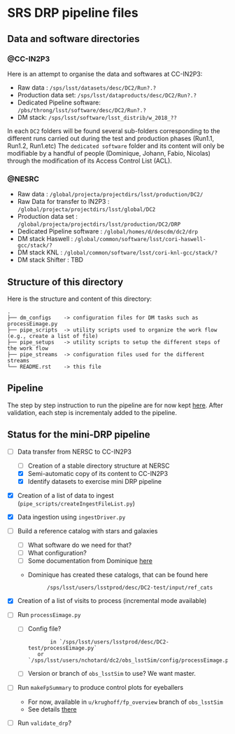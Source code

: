 # SRS DRP pipeline files

## Data and software directories

### @CC-IN2P3

Here is an attempt to organise the data and softwares at CC-IN2P3:

- Raw data : `/sps/lsst/datasets/desc/DC2/Run?.?`
- Production data set: `/sps/lsst/dataproducts/desc/DC2/Run?.?`
- Dedicated Pipeline software: `/pbs/throng/lsst/software/desc/DC2/Run?.?`
- DM stack: `/sps/lsst/software/lsst_distrib/w_2018_??`

In each `DC2` folders will be found several sub-folders corresponding
to the different runs carried out during the test and production
phases (Run1.1, Run1.2, Run1.etc) The `dedicated software` folder and
its content will only be modifiable by a handful of people (Dominique,
Johann, Fabio, Nicolas) through the modification of its Access Control
List (ACL).

### @NESRC

- Raw data : `/global/projecta/projectdirs/lsst/production/DC2/`
- Raw Data for transfer to IN2P3 : `/global/projecta/projectdirs/lsst/global/DC2`
- Production data set : `/global/projecta/projectdirs/lsst/production/DC2/DRP`
- Dedicated Pipeline software : `/global/homes/d/descdm/dc2/drp`
- DM stack Haswell : `/global/common/software/lsst/cori-haswell-gcc/stack/?`
- DM stack KNL : `/global/common/software/lsst/cori-knl-gcc/stack/?`
- DM stack Shifter : TBD

## Structure of this directory

Here is the structure and content of this directory:

    .
    ├── dm_configs    -> configuration files for DM tasks such as processEimage.py
    ├── pipe_scripts  -> utility scripts used to organize the work flow (e.g., create a list of file) 
    ├── pipe_setups   -> utility scripts to setup the different steps of the work flow
    ├── pipe_streams  -> configuration files used for the different streams
    └── README.rst    -> this file


## Pipeline

The step by step instruction to run the pipeline are for now kept
[here](https://github.com/LSSTDESC/ImageProcessingPipelines/wiki/Step-by-step-instructions-for-initial-cross-check-of-DM-DC2). After
validation, each step is incrementaly added to the pipeline.

## Status for the mini-DRP pipeline

- [ ] Data transfer from NERSC to CC-IN2P3
  - [ ] Creation of a stable directory structure at NERSC
  - [x] Semi-automatic copy of its content to CC-IN2P3
  - [x] Identify datasets to exercise mini DRP pipeline
- [x] Creation of a list of data to ingest (`pipe_scripts/createIngestFileList.py`)
- [x] Data ingestion using `ingestDriver.py`
- [ ] Build a reference catalog with stars and galaxies
  - [ ] What software do we need for that?
  - [ ] What configuration?
  - [ ] Some documentation from Dominique [here](https://github.com/LSSTDESC/ImageProcessingPipelines/wiki/How-to-create-the-protoDC2-reference-catalog)
  - Dominique has created these catalogs, that can be found here

    	      /sps/lsst/users/lsstprod/desc/DC2-test/input/ref_cats

- [x] Creation of a list of visits to process (incremental mode available)
- [ ] Run `processEimage.py`
  - [ ] Config file?

      	       in `/sps/lsst/users/lsstprod/desc/DC2-test/processEimage.py`
	       or `/sps/lsst/users/nchotard/dc2/obs_lsstSim/config/processEimage.py`

  - [ ] Version or branch of `obs_lsstSim` to use? We want master.
- [ ] Run `makeFpSummary` to produce control plots for eyeballers
  - For now, available in `u/krughoff/fp_overview` branch of `obs_lsstSim`
  - See details [there](https://github.com/LSSTDESC/ImageProcessingPipelines/wiki/Step-by-step-instructions-for-initial-cross-check-of-DM-DC2#run-makefpsummarypy)
- [ ] Run `validate_drp`?
  






